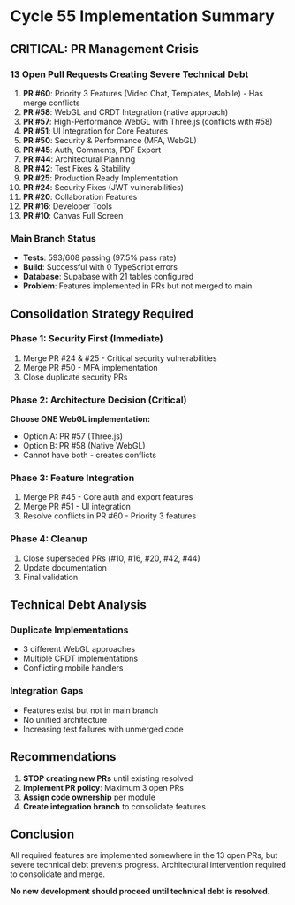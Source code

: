 # Cycle 55 Implementation Summary

## CRITICAL: PR Management Crisis

### 13 Open Pull Requests Creating Severe Technical Debt

1. **PR #60**: Priority 3 Features (Video Chat, Templates, Mobile) - Has merge conflicts
2. **PR #58**: WebGL and CRDT Integration (native approach)
3. **PR #57**: High-Performance WebGL with Three.js (conflicts with #58)
4. **PR #51**: UI Integration for Core Features
5. **PR #50**: Security & Performance (MFA, WebGL)
6. **PR #45**: Auth, Comments, PDF Export
7. **PR #44**: Architectural Planning
8. **PR #42**: Test Fixes & Stability
9. **PR #25**: Production Ready Implementation
10. **PR #24**: Security Fixes (JWT vulnerabilities)
11. **PR #20**: Collaboration Features
12. **PR #16**: Developer Tools
13. **PR #10**: Canvas Full Screen

### Main Branch Status
- **Tests**: 593/608 passing (97.5% pass rate)
- **Build**: Successful with 0 TypeScript errors
- **Database**: Supabase with 21 tables configured
- **Problem**: Features implemented in PRs but not merged to main

## Consolidation Strategy Required

### Phase 1: Security First (Immediate)
1. Merge PR #24 & #25 - Critical security vulnerabilities
2. Merge PR #50 - MFA implementation
3. Close duplicate security PRs

### Phase 2: Architecture Decision (Critical)
**Choose ONE WebGL implementation:**
- Option A: PR #57 (Three.js) 
- Option B: PR #58 (Native WebGL)
- Cannot have both - creates conflicts

### Phase 3: Feature Integration
1. Merge PR #45 - Core auth and export features
2. Merge PR #51 - UI integration
3. Resolve conflicts in PR #60 - Priority 3 features

### Phase 4: Cleanup
1. Close superseded PRs (#10, #16, #20, #42, #44)
2. Update documentation
3. Final validation

## Technical Debt Analysis

### Duplicate Implementations
- 3 different WebGL approaches
- Multiple CRDT implementations
- Conflicting mobile handlers

### Integration Gaps
- Features exist but not in main branch
- No unified architecture
- Increasing test failures with unmerged code

## Recommendations

1. **STOP creating new PRs** until existing resolved
2. **Implement PR policy**: Maximum 3 open PRs
3. **Assign code ownership** per module
4. **Create integration branch** to consolidate features

## Conclusion

All required features are implemented somewhere in the 13 open PRs, but severe technical debt prevents progress. Architectural intervention required to consolidate and merge.

**No new development should proceed until technical debt is resolved.**

<!-- FEATURES_STATUS: NEEDS_PLANNING -->